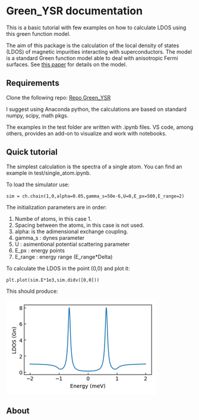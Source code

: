 # Green_YSR documentation

This is a basic tutorial with few examples on how to calculate LDOS using this green function model.

The aim of this package is the calculation of the local density of states (LDOS) of magnetic impurities interacting with superconductors. The model is a standard Green function model able to deal with anisotropic Fermi surfaces. See [this paper](https://doi.org/10.1103/PhysRevB.105.245403) for details on the model.

## Requirements

Clone the following repo: [Repo Green_YSR](https://github.com/nanogunecic09/Green_YSR)

I suggest using Anaconda python, the calculations are based on standard numpy, scipy, math pkgs.

The examples in the test folder are written with .ipynb files. VS code, among others, provides an add-on to visualize and work with notebooks.

## Quick tutorial


The simplest calculation is the spectra of a single atom. You can find an example in test/single_atom.ipynb.

To load the simulator use:
    
    sim = ch.chain(1,0,alpha=0.05,gamma_s=50e-6,U=0,E_px=500,E_range=2)

The initialization parameters are in order:
1. Numbe of atoms, in this case 1.
2. Spacing between the atoms, in this case is not used.
3. alpha: is the adimensional exchange coupling.
4. gamma_s : dynes parameter
5. U : asimentional potential scattering parameter
6. E_px : energy points
7. E_range : energy range (E_range*Delta)

To calculate the LDOS in the point (0,0) and plot it:

    plt.plot(sim.E*1e3,sim.didv([0,0]))

This should produce:

![alt text](https://github.com/nanogunecic09/Green_YSR/blob/main/docs/docs/monomer_dos.png?raw=true)

## About